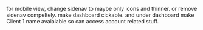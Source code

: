 for mobile view, change sidenav to maybe only icons and thinner. or remove sidenav compeltely. make dashboard cickable. and under dashboard make Client 1 name avaialable so can access account related stuff.